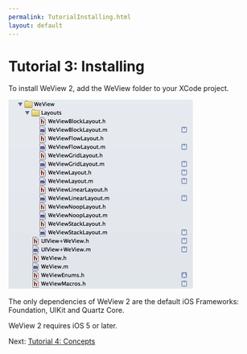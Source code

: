 ```yaml
---
permalink: TutorialInstalling.html
layout: default
---
```


Tutorial 3: Installing
==

<!-- TEMPLATE START -->

To install WeView 2, add the WeView folder to your XCode project.

![Layout Snapshot](images/WeViewFolderHierarchy.png)

The only dependencies of WeView 2 are the default iOS Frameworks: Foundation, UIKit and Quartz Core.

WeView 2 requires iOS 5 or later.

<!-- TEMPLATE END -->

Next\: [Tutorial 4: Concepts](TutorialConcepts.html)